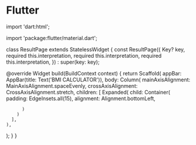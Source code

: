 # Flutter
import 'dart:html';

import 'package:flutter/material.dart';

class ResultPage extends StatelessWidget {
  const ResultPage({
    Key? key,
    required this.interpretation,
    required this.interpretation,
    required this.interpretation,
}) : super(key: key);

@override
Widget build(BuildContext context) {
  return Scaffold(
    appBar: AppBar(title: Text('BMI CALCULATOR')),
    body: Column(
      mainAxisAlignment: MainAxisAlignment.spaceEvenly,
      crossAxisAlignment: CrossAxisAlignment.stretch,
      children: [
        Expanded(
          child: Container(
            padding: EdgeInsets.all(15),
            alignment: Alignment.bottomLeft,
          
          )
        )
      ],
    ),
  );
}
} 
